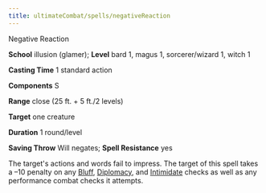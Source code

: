 ```yaml
---
title: ultimateCombat/spells/negativeReaction
---
```

Negative Reaction

**School** illusion (glamer); **Level** bard 1, magus 1, sorcerer/wizard 1, witch 1

**Casting Time** 1 standard action

**Components** S

**Range** close (25 ft. + 5 ft./2 levels)

**Target** one creature

**Duration** 1 round/level

**Saving Throw** Will negates; **Spell Resistance** yes

The target's actions and words fail to impress. The target of this spell takes a –10 penalty on any [Bluff](skills/bluff#_bluff), [Diplomacy](skills/diplomacy#_diplomacy), and [Intimidate](skills/intimidate#_intimidate) checks as well as any performance combat checks it attempts.

